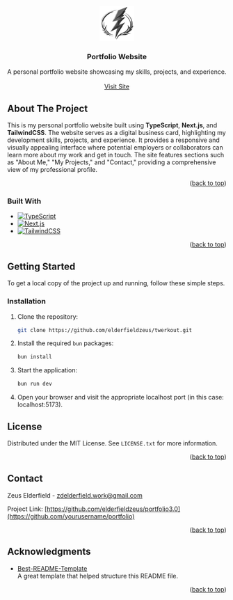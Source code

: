 <!-- PROJECT LOGO -->
<br />
<div align="center">
  <a href="https://github.com/elderfieldzeus/portfolio3.0">
    <img src="./public/images/logo.png" alt="Portfolio Logo" width="80" height="80">
  </a>

  <h3 align="center">Portfolio Website</h3>

  <p align="center">
    A personal portfolio website showcasing my skills, projects, and experience.
    <br />
    <br />
    <a href="https://elderfieldzeus.vercel.app">Visit Site</a>
  </p>
</div>

<!-- ABOUT THE PROJECT -->

## About The Project

This is my personal portfolio website built using **TypeScript**, **Next.js**, and **TailwindCSS**. The website serves as a digital business card, highlighting my development skills, projects, and experience. It provides a responsive and visually appealing interface where potential employers or collaborators can learn more about my work and get in touch. The site features sections such as "About Me," "My Projects," and "Contact," providing a comprehensive view of my professional profile.

<p align="right">(<a href="#readme-top">back to top</a>)</p>

### Built With

- [![TypeScript](https://img.shields.io/badge/TypeScript-%233178C6?style=for-the-badge&logo=Typescript&logoColor=white)](https://www.typescriptlang.org/)
- [![Next.js](https://img.shields.io/badge/Next.js-000000?style=for-the-badge&logo=Next.js&logoColor=white)](https://nextjs.org/)
- [![TailwindCSS](https://img.shields.io/badge/TailwindCSS-%2306B6D4?style=for-the-badge&logo=TailwindCSS&logoColor=white)](https://tailwindcss.com/)

<p align="right">(<a href="#readme-top">back to top</a>)</p>

<!-- GETTING STARTED -->

## Getting Started

To get a local copy of the project up and running, follow these simple steps.

### Installation

1. Clone the repository:
   ```sh
   git clone https://github.com/elderfieldzeus/twerkout.git
   ```
2. Install the required `bun` packages:
   ```sh
   bun install
   ```
3. Start the application:
   ```sh
   bun run dev
   ```
4. Open your browser and visit the appropriate localhost port (in this case: <a>localhost:5173</a>).

<!-- LICENSE -->

## License

Distributed under the MIT License. See `LICENSE.txt` for more information.

<p align="right">(<a href="#readme-top">back to top</a>)</p>

<!-- CONTACT -->

## Contact

Zeus Elderfield - [zdelderfield.work@gmail.com](mailto:zdelderfield.work@gmail.com)

Project Link: [https://github.com/elderfieldzeus/portfolio3.0](https://github.com/yourusername/portfolio)

<p align="right">(<a href="#readme-top">back to top</a>)</p>

<!-- ACKNOWLEDGMENTS -->

## Acknowledgments

- [Best-README-Template](https://github.com/othneildrew/Best-README-Template)  
  A great template that helped structure this README file.

<p align="right">(<a href="#readme-top">back to top</a>)</p>
